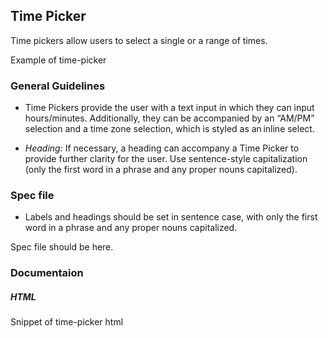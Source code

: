 <div id="Overview"></div>

## Time Picker 

Time pickers allow users to select a single or a range of times. 

Example of time-picker

<div id="General-Guideline"></div>

### General Guidelines

- Time Pickers provide the user with a text input in which they can input hours/minutes. Additionally, they can be accompanied by an “AM/PM” selection and a time zone selection, which is styled as an inline select. 

- _Heading:_ If necessary, a heading can accompany a Time Picker to provide further clarity for the user. Use sentence-style capitalization (only the first word in a phrase and any proper nouns capitalized). 

<div id="Spec-file"></div>

### Spec file

- Labels and headings should be set in sentence case, with only the first word in a phrase and any proper nouns capitalized. 

Spec file should be here.

<div id="Documentation"></div>

### Documentaion

##### HTML

Snippet of time-picker html
